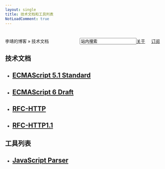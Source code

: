 ```yaml
---
layout: single
title: 技术文档和工具列表
NotLoadComment: true
---
```

<form class="page-loc" style="margin:0;margin-top:40px;" method="GET" action="/search">
    <span style="float:right"><input type="text" class="web-search" name ="q" value="站内搜索" /><a href="http://barretlee.com/about.html">关于</a><a href="http://barretlee.com/atom.xml" class="page-rss" style="margin-left: 20px;">订阅</a></span>
    李靖的博客 » 技术文档
</form>
<h2>技术文档</h2>
<ul class="artical-list">
    <li itemscope itemtype="http://schema.org/Article">
        <h2><a href="http://barretlee.com/ST/ES5.1/" itemprop="url">ECMAScript 5.1 Standard</a></h2>
    </li>
    <li itemscope itemtype="http://schema.org/Article">
        <h2><a href="http://barretlee.com/ST/ES6/" itemprop="url">ECMAScript 6 Draft</a></h2>
    </li>
    <li itemscope itemtype="http://schema.org/Article">
        <h2><a href="http://barretlee.com/ST/RFC-HTTP/" itemprop="url">RFC-HTTP</a></h2>
    </li>
    <li itemscope itemtype="http://schema.org/Article">
        <h2><a href="http://barretlee.com/ST/RFC-HTTP1.1/" itemprop="url">RFC-HTTP1.1</a></h2>
    </li>
</ul>

<h2>工具列表</h2>
<ul class="artical-list">
    <li itemscope itemtype="http://schema.org/Article">
        <h2><a href="http://barretlee.com/tools/jsparser/" itemprop="url">JavaScript Parser</a></h2>
    </li>
</ul>
